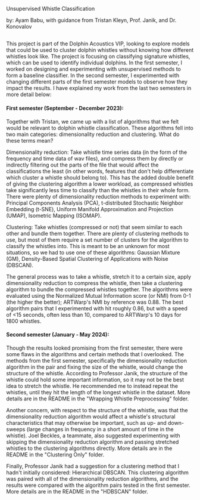 Unsupervised Whistle Classification

by: Ayam Babu, with guidance from Tristan Kleyn, Prof. Janik, and Dr. Konovalov
##

This project is part of the Dolphin Acoustics VIP, looking to explore models that could be used to cluster dolphin whistles without knowing how different whistles look like. The project is focusing on classifying signature whistles, which can be used to identify individual dolphins. In the first semester, I worked on designing and experimenting with unsupervised methods to form a baseline classifier. In the second semester, I experimented with changing different parts of the first semester models to observe how they impact the results. I have explained my work from the last two semesters in more detail below:



#### First semester (September - December 2023): ####

Together with Tristan, we came up with a list of algorithms that we felt would be relevant to dolphin whistle classification. These algorithms fell into two main categories: dimensionality reduction and clustering. What do these terms mean?

Dimensionality reduction: Take whistle time series data (in the form of the frequency and time data of wav files), and compress them by directly or indirectly filtering out the parts of the file that would affect the classifications the least (in other words, features that don't help differentiate which cluster a whistle should belong to). This has the added double benefit of giving the clustering algorithm a lower workload, as compressed whistles take significantly less time to classify than the whistles in their whole form. There were plenty of dimensionality reduction methods to experiment with: Principal Components Analysis (PCA), t-distributed Stochastic Neighbor Embedding (t-SNE), Uniform Manifold Approximation and Projection (UMAP), Isometric Mapping (ISOMAP).

Clustering: Take whistles (compressed or not) that seem similar to each other and bundle them together. There are plenty of clustering methods to use, but most of them require a set number of clusters for the algorithm to classify the whistles into. This is meant to be an unknown for most situations, so we had to use one of these algorithms: Gaussian Mixture (GM), Density-Based Spatial Clustering of Applications with Noise (DBSCAN).

The general process was to take a whistle, stretch it to a certain size, apply dimensionality reduction to compress the whistle, then take a clustering algorithm to bundle the compressed whistles together. The algorithms were evaluated using the Normalized Mutual Information score (or NMI) from 0-1 (the higher the better); ARTWarp's NMI by reference was 0.88. The best algorithm pairs that I experimented with hit roughly 0.86, but with a speed of <15 seconds, often less than 10, compared to ARTWarp's 10 days for 1800 whistles.



#### Second semester (January - May 2024): ####

Though the results looked promising from the first semester, there were some flaws in the algorithms and certain methods that I overlooked. The methods from the first semester, specifically the dimensionality reduction algorithm in the pair and fixing the size of the whistle, would change the structure of the whistle. According to Professor Janik, the structure of the whistle could hold some important information, so it may not be the best idea to stretch the whistle. He recommended me to instead repeat the whistles, until they hit the length of the longest whistle in the dataset. More details are in the README in the "Wrapping Whistle Preprocessing" folder.

Another concern, with respect to the structure of the whistle, was that the dimensionality reduction algorithm would affect a whistle's structural characteristics that may otherwise be important, such as up- and down- sweeps (large changes in frequency in a short amount of time in the whistle). Joel Beckles, a teammate, also suggested experimenting with skipping the dimensionality reduction algorithm and passing stretched whistles to the clustering algorithms directly. More details are in the README in the "Clustering Only" folder.

Finally, Professor Janik had a suggestion for a clustering method that I hadn't initially considered: Hierarchical DBSCAN. This clustering algorithm was paired with all of the dimensionality reduction algorithms, and the results were compared with the algorithm pairs tested in the first semester. More details are in the README in the "HDBSCAN" folder.


